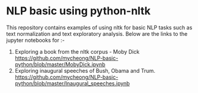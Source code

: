 # NLP basic using python-nltk

This repository contains examples of using nltk for basic NLP tasks such as text normalization and text exploratory analysis. Below are the links to the jupyter notebooks for :-

1. Exploring a book from the nltk corpus - Moby Dick 
  https://github.com/mycheong/NLP-basic-python/blob/master/MobyDick.ipynb
2. Exploring inaugural speeches of Bush, Obama and Trum. 
  https://github.com/mycheong/NLP-basic-python/blob/master/Inaugural_speeches.ipynb
